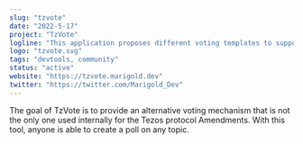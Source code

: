 ```yaml
---
slug: "tzvote"
date: "2022-5-17"
project: "TzVote"
logline: "This application proposes different voting templates to support election diversity."
logo: "tzvote.svg"
tags: "devtools, community"
status: "active"
website: "https://tzvote.marigold.dev"
twitter: "https://twitter.com/Marigold_Dev"
---
```


The goal of TzVote is to provide an alternative voting mechanism that is not the only one used internally for the Tezos protocol Amendments. 
With this tool, anyone is able to create a poll on any topic. 

